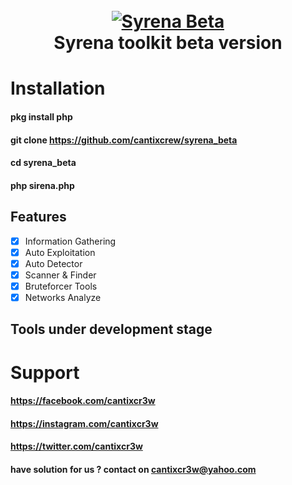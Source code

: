 <h1 align="center">
  <br>
  <a href="https://instagram.com/cantixcr3w"><img src="https://j.top4top.io/p_1602f5xyc0.png" alt="Syrena Beta"></a>
  <br>
  Syrena toolkit beta version
  <br>
</h1>

# Installation
#### pkg install php
#### git clone https://github.com/cantixcrew/syrena_beta
#### cd syrena_beta
#### php sirena.php


## Features
- [X] Information Gathering
- [X] Auto Exploitation
- [X] Auto Detector
- [X] Scanner & Finder
- [X] Bruteforcer Tools
- [X] Networks Analyze

## Tools under development stage

# Support
#### https://facebook.com/cantixcr3w
#### https://instagram.com/cantixcr3w
#### https://twitter.com/cantixcr3w
#### have solution for us ? contact on cantixcr3w@yahoo.com
